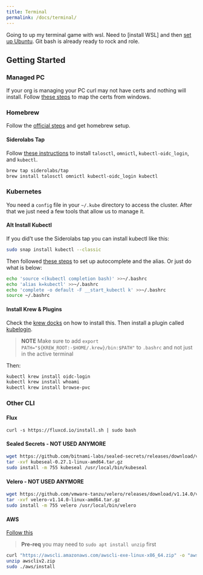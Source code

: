 ```yaml
---
title: Terminal
permalink: /docs/terminal/
---
```


Going to up my terminal game with wsl. Need to [install WSL] and then [set up Ubuntu](https://learn.microsoft.com/en-us/windows/wsl/setup/environment#set-up-your-linux-username-and-password). Git bash is already ready to rock and role.

## Getting Started

### Managed PC

If your org is managing your PC curl may not have certs and nothing will install. Follow [these steps](https://github.com/bayaro/windows-certs-2-wsl) to map the certs from windows.

### Homebrew

Follow the [official steps](https://brew.sh/) and get homebrew setup.

#### Siderolabs Tap

Follow [these instructions](https://github.com/siderolabs/homebrew-tap) to install `talosctl`, `omnictl`,  `kubectl-oidc_login`, and `kubectl`.

```bash
brew tap siderolabs/tap
brew install talosctl omnictl kubectl-oidc_login kubectl
```

### Kubernetes 

You need a `config` file in your `~/.kube` directory to access the cluster. After that we just need a few tools that allow us to manage it.

#### Alt Install Kubectl

If you did't use the Siderolabs tap you can install kubectl like this:

```bash
sudo snap install kubectl --classic
```

Then followed [these steps](https://kubernetes.io/docs/tasks/tools/install-kubectl-linux/) to set up autocomplete and the alias. Or just do what is below:

```bash
echo 'source <(kubectl completion bash)' >>~/.bashrc
echo 'alias k=kubectl' >>~/.bashrc
echo 'complete -o default -F __start_kubectl k' >>~/.bashrc
source ~/.bashrc
```

#### Install Krew & Plugins

Check the [krew docks](https://krew.sigs.k8s.io/docs/user-guide/setup/install/) on how to install this. Then install a plugin called [kubelogin](https://github.com/int128/kubelogin).

> **NOTE** Make sure to add `export PATH="${KREW_ROOT:-$HOME/.krew}/bin:$PATH"` to `.bashrc` and not just in the active terminal

Then:

```bash
kubectl krew install oidc-login
kubectl krew install whoami
kubectl krew install browse-pvc
```

### Other CLI

#### Flux

```
curl -s https://fluxcd.io/install.sh | sudo bash
```

#### Sealed Secrets - NOT USED ANYMORE

```bash
wget https://github.com/bitnami-labs/sealed-secrets/releases/download/v0.27.1/kubeseal-0.27.1-linux-amd64.tar.gz
tar -xvf kubeseal-0.27.1-linux-amd64.tar.gz
sudo install -m 755 kubeseal /usr/local/bin/kubeseal
```

#### Velero - NOT USED ANYMORE

```bash
wget https://github.com/vmware-tanzu/velero/releases/download/v1.14.0/velero-v1.14.0-linux-amd64.tar.gz
tar -xvf velero-v1.14.0-linux-amd64.tar.gz
sudo install -m 755 velero /usr/local/bin/velero
```

#### AWS

[Follow this](https://docs.aws.amazon.com/cli/latest/userguide/getting-started-install.html)

> **Pre-req** you may need to `sudo apt install unzip` first

```bash
curl "https://awscli.amazonaws.com/awscli-exe-linux-x86_64.zip" -o "awscliv2.zip"
unzip awscliv2.zip
sudo ./aws/install
```
